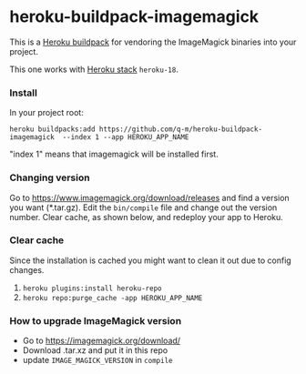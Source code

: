 heroku-buildpack-imagemagick
=================================

This is a [Heroku buildpack](http://devcenter.heroku.com/articles/buildpacks) for vendoring the ImageMagick binaries into your project.

This one works with [Heroku stack](https://devcenter.heroku.com/articles/stack) `heroku-18`.

### Install

In your project root:

`heroku buildpacks:add https://github.com/q-m/heroku-buildpack-imagemagick  --index 1 --app HEROKU_APP_NAME`

"index 1" means that imagemagick will be installed first.

### Changing version
Go to https://www.imagemagick.org/download/releases and find a version you want (*.tar.gz). Edit the `bin/compile` file and change out the version number. Clear cache, as shown below, and redeploy your app to Heroku.

### Clear cache
Since the installation is cached you might want to clean it out due to config changes.

1. `heroku plugins:install heroku-repo`
2. `heroku repo:purge_cache -app HEROKU_APP_NAME`

### How to upgrade ImageMagick version
- Go to https://imagemagick.org/download/
- Download .tar.xz and put it in this repo
- update `IMAGE_MAGICK_VERSION` in `compile`

